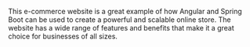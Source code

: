 This e-commerce website is a great example of how Angular and Spring Boot can be used to create a powerful and scalable online store. The website has a wide range of features and benefits that make it a great choice for businesses of all sizes.
